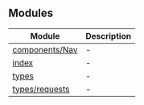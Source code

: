 ## Modules

| Module | Description |
| ------ | ------ |
| [components/Nav](components.Nav.md) | - |
| [index](index.md) | - |
| [types](types.md) | - |
| [types/requests](types.requests.md) | - |
